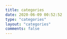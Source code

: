```yaml
---
title: categories
date: 2020-06-09 00:52:52
type: "categories"
layout: "categories"
comments: false
---
```

